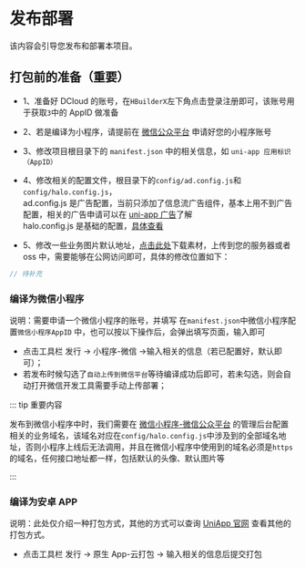 # 发布部署

该内容会引导您发布和部署本项目。

## 打包前的准备（重要）

- 1、准备好 DCloud 的账号，在`HBuilderX`左下角点击登录注册即可，该账号用于获取`3`中的 AppID 做准备

- 2、若是编译为小程序，请提前在 [微信公众平台](https://mp.weixin.qq.com/) 申请好您的小程序账号

- 3、修改项目根目录下的 `manifest.json` 中的相关信息，如 `uni-app 应用标识（AppID）`

- 4、修改相关的配置文件，根目录下的`config/ad.config.js`和`config/halo.config.js`，
  <br/>ad.config.js 是广告配置，当前只添加了信息流广告组件，基本上用不到广告配置，相关的广告申请可以在 [uni-app 广告](https://uniapp.dcloud.net.cn/component/ad.html)了解
  <br/>halo.config.js 是基础的配置，[具体查看](./settings.md)

- 5、修改一些业务图片默认地址，[点击此处](../assets/sucai.zip)下载素材，上传到您的服务器或者 oss 中，需要能够在公网访问即可，具体的修改位置如下：

```javascript
// 待补充
```

### 编译为微信小程序

说明：需要申请一个微信小程序的账号，并填写 在`manifest.json`中微信小程序配置`微信小程序AppID` 中，也可以按以下操作后，会弹出填写页面，输入即可

- 点击工具栏 发行 -> 小程序-微信 ->输入相关的信息（若已配置好，默认即可）；
- 若发布时候勾选了`自动上传到微信平台`等待编译成功后即可，若未勾选，则会自动打开微信开发工具需要手动上传部署；

::: tip 重要内容

发布到微信小程序中时，我们需要在 [微信小程序-微信公众平台](https://mp.weixin.qq.com/) 的管理后台配置相关的业务域名，该域名对应在`config/halo.config.js`中涉及到的全部域名地址，否则小程序上线后无法调用，并且在微信小程序中使用到的域名必须是`https`的域名，任何接口地址都一样，包括默认的头像、默认图片等

:::

### 编译为安卓 APP

说明：此处仅介绍一种打包方式，其他的方式可以查询 [UniApp 官网](https://uniapp.dcloud.net.cn/quickstart-hx.html#%E5%8F%91%E5%B8%83uni-app) 查看其他的打包方式。

- 点击工具栏 发行 -> 原生 App-云打包 -> 输入相关的信息后提交打包
